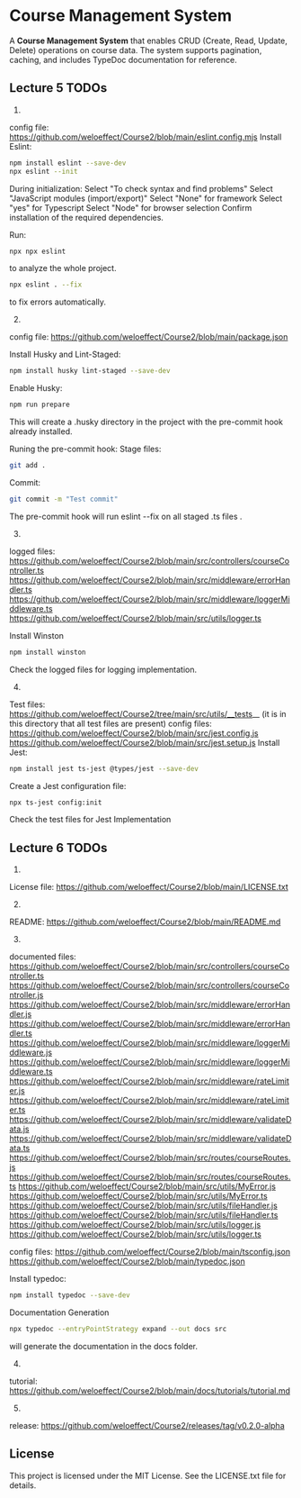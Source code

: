 
# Course Management System

A **Course Management System** that enables CRUD (Create, Read, Update, Delete) operations on course data. The system supports pagination, caching, and includes TypeDoc documentation for reference.


## Lecture 5 TODOs
1. 
config file: https://github.com/weloeffect/Course2/blob/main/eslint.config.mjs
Install Eslint:
 ```bash
npm install eslint --save-dev
npx eslint --init 
   ```
During initialization:
Select "To check syntax and find problems"
Select "JavaScript modules (import/export)"
Select "None" for framework
Select "yes" for Typescript
Select "Node" for browser selection
Confirm installation of the required dependencies.

Run:
 ```bash
npx npx eslint
   ```
to analyze the whole project.

 ```bash
npx eslint . --fix
   ```
to fix errors automatically.

2. 
config file: https://github.com/weloeffect/Course2/blob/main/package.json

Install Husky and Lint-Staged:
 ```bash
npm install husky lint-staged --save-dev
   ```

Enable Husky:
 ```bash
npm run prepare
   ```
This will create a .husky directory in the project with the pre-commit hook already installed.

Runing the pre-commit hook:
Stage files:
 ```bash
git add .
   ```
Commit:
 ```bash
git commit -m "Test commit"
   ```

The pre-commit hook will run eslint --fix on all staged .ts files .

3. 
logged files: https://github.com/weloeffect/Course2/blob/main/src/controllers/courseController.ts
              https://github.com/weloeffect/Course2/blob/main/src/middleware/errorHandler.ts
              https://github.com/weloeffect/Course2/blob/main/src/middleware/loggerMiddleware.ts
              https://github.com/weloeffect/Course2/blob/main/src/utils/logger.ts

Install Winston
 ```bash
npm install winston
   ```
Check the logged files for logging implementation.

4. 
Test files: https://github.com/weloeffect/Course2/tree/main/src/utils/__tests__ (it is in this directory that all test files are present)
config files: https://github.com/weloeffect/Course2/blob/main/src/jest.config.js
              https://github.com/weloeffect/Course2/blob/main/src/jest.setup.js
Install Jest:
 ```bash
npm install jest ts-jest @types/jest --save-dev
   ```

Create a Jest configuration file:
 ```bash
npx ts-jest config:init
   ```
Check the test files for Jest Implementation


## Lecture 6 TODOs
1. 
License file: https://github.com/weloeffect/Course2/blob/main/LICENSE.txt

2. 
README: https://github.com/weloeffect/Course2/blob/main/README.md

3. 
documented files: https://github.com/weloeffect/Course2/blob/main/src/controllers/courseController.ts
                  https://github.com/weloeffect/Course2/blob/main/src/controllers/courseController.js
                  https://github.com/weloeffect/Course2/blob/main/src/middleware/errorHandler.js
                  https://github.com/weloeffect/Course2/blob/main/src/middleware/errorHandler.ts
                  https://github.com/weloeffect/Course2/blob/main/src/middleware/loggerMiddleware.js
                  https://github.com/weloeffect/Course2/blob/main/src/middleware/loggerMiddleware.ts
                  https://github.com/weloeffect/Course2/blob/main/src/middleware/rateLimiter.js
                  https://github.com/weloeffect/Course2/blob/main/src/middleware/rateLimiter.ts
                  https://github.com/weloeffect/Course2/blob/main/src/middleware/validateData.js
                  https://github.com/weloeffect/Course2/blob/main/src/middleware/validateData.ts
                  https://github.com/weloeffect/Course2/blob/main/src/routes/courseRoutes.js
                  https://github.com/weloeffect/Course2/blob/main/src/routes/courseRoutes.ts
                  https://github.com/weloeffect/Course2/blob/main/src/utils/MyError.js
                  https://github.com/weloeffect/Course2/blob/main/src/utils/MyError.ts
                  https://github.com/weloeffect/Course2/blob/main/src/utils/fileHandler.js
                  https://github.com/weloeffect/Course2/blob/main/src/utils/fileHandler.ts
                  https://github.com/weloeffect/Course2/blob/main/src/utils/logger.js
                  https://github.com/weloeffect/Course2/blob/main/src/utils/logger.ts

config files: https://github.com/weloeffect/Course2/blob/main/tsconfig.json
              https://github.com/weloeffect/Course2/blob/main/typedoc.json

Install typedoc:
 ```bash
npm install typedoc --save-dev
   ```

Documentation Generation
 ```bash
npx typedoc --entryPointStrategy expand --out docs src
   ```
will generate the documentation in the docs folder.

4. 
tutorial: https://github.com/weloeffect/Course2/blob/main/docs/tutorials/tutorial.md

5. 
release: https://github.com/weloeffect/Course2/releases/tag/v0.2.0-alpha


## License

This project is licensed under the MIT License. See the LICENSE.txt file for details.
